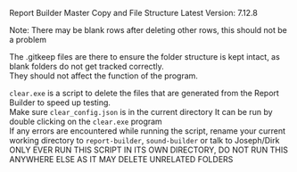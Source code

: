 Report Builder Master Copy and File Structure
Latest Version: 7.12.8

Note: There may be blank rows after deleting other rows, this should not be a problem  

The .gitkeep files are there to ensure the folder structure is kept intact, as blank folders do not get tracked correctly.  
They should not affect the function of the program.  

`clear.exe` is a script to delete the files that are generated from the Report Builder to speed up testing.  
Make sure `clear_config.json` is in the current directory
It can be run by double clicking on the `clear.exe` program  
If any errors are encountered while running the script, rename your current working directory to `report-builder`, `sound-builder` or talk to Joseph/Dirk  
ONLY EVER RUN THIS SCRIPT IN ITS OWN DIRECTORY, DO NOT RUN THIS ANYWHERE ELSE AS IT MAY DELETE UNRELATED FOLDERS  
